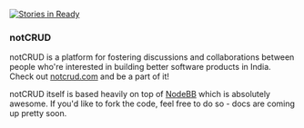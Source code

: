 [![Stories in Ready](https://badge.waffle.io/wingify/notcrud.png?label=ready&title=Ready)](https://waffle.io/wingify/notcrud)
### notCRUD

notCRUD is a platform for fostering discussions and collaborations between people who're interested in building better software products in India. Check out [notcrud.com](http://notcrud.com) and be a part of it!

notCRUD itself is based heavily on top of [NodeBB](https://github.com/NodeBB/NodeBB) which is absolutely awesome. If you'd like to fork the code, feel free to do so - docs are coming up pretty soon.
